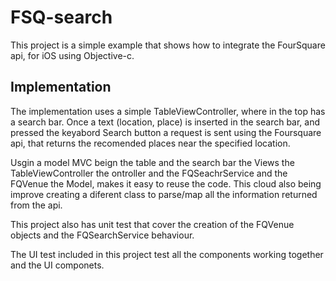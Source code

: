 # FSQ-search

This project is a simple example that shows how to integrate the FourSquare api, for iOS using Objective-c.

## Implementation
The implementation uses a simple TableViewController, where in the top has a search bar.
Once a text (location, place) is inserted in the search bar, and pressed the keyabord Search button a request is sent using the Foursquare api, that returns the recomended places near the specified location.

Usgin a model MVC beign the table and the search bar the Views the TableViewController the ontroller and the FQSeachrService and the FQVenue the Model, makes it easy to reuse the code. This cloud also being improve creating a diferent class to parse/map all the information returned from the api.

This project also has unit test that cover the creation of the FQVenue objects and the FQSearchService behaviour.

The UI test included in this project test all the components working together and the UI componets. 